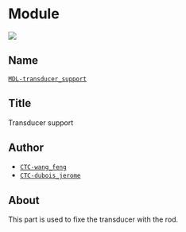 # Module
![](viewme.png)

## Name
[`MDL-transducer_support`]()

## Title
Transducer support

## Author
* [`CTC-wang_feng`]()
* [`CTC-dubois_jerome`]()

## About
This part is used to fixe the transducer with the rod.
